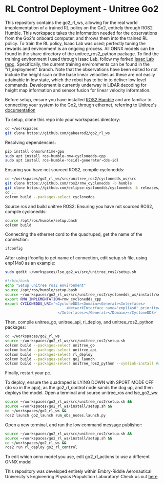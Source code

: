 # RL Control Deployment - Unitree Go2

This repository contains the go2_rl_ws, allowing for the real world imeplementation of a trained RL policy on the Go2, entirely through ROS2 Humble. This workspace takes the information needed for the observations from the Go2's onboard computer, and throws them into the trained RL policy. To train the RL policy, Isaac Lab was used; perfectly tuning the rewards and environment is an ongoing process. All ONNX models can be found in the share directory of the unitree_ros2_python package. To find the training environment I used through Isaac Lab, follow my forked [Isaac Lab repo](https://github.com/gabearod2/IsaacLab/tree/rl_deployment). Specifically, the current training environments can be found in the "rl_deployment" branch. Note that the observations have been edited to not include the height scan or the base linear velocities as these are not easily attainable in low state, which the robot has to be in to deliver low level commands. Development is currently underway in LiDAR decoding for height map information and sensor fusion for linear velocity information.

Before setup, ensure you have installed [ROS2 Humble](https://docs.ros.org/en/humble/Installation.html) and are familiar to connecting your system to the Go2, through ethernet, referring to [Unitree's documentation](https://support.unitree.com/home/en/developer/Quick_start.)

To setup, clone this repo into your workspaces directory:
```bash
cd ~/workspaces
git clone https://github.com/gabearod2/go2_rl_ws
```

Resolving dependencies:
```bash
pip install onnxruntime-gpu
sudo apt install ros-humble-rmw-cyclonedds-cpp
sudo apt install ros-humble-rosidl-generator-dds-idl
```

Ensuring you have not sourced ROS2, compile cyclonedds:
```bash
cd ~/workspaces/go2_rl_ws/src/unitree_ros2/cyclonedds_ws/src
git clone https://github.com/ros2/rmw_cyclonedds -b humble
git clone https://github.com/eclipse-cyclonedds/cyclonedds -b releases/0.10.x
cd ..
colcon build --packages-select cyclonedds
```

Source ros and build unitree ROS2:
Ensuring you have not sourced ROS2, compile cyclonedds:
```bash
source /opt/ros/humble/setup.bash
colcon build
```

Connecting the ethernet cord to the quadruped, get the name of the connection:
```bash
ifconfig
```

After using ifconfig to get name of connection, edit setup.sh file, using enp114s0 as an example:
```bash
sudo gedit ~/workspaces/lse_go2_ws/src/unitree_ros2/setup.sh
```
```bash
#!/bin/bash
echo "Setup unitree ros2 environment"
source /opt/ros/humble/setup.bash
source ~/workspaces/go2_rl_ws/src/unitree_ros2/cyclonedds_ws/install/setup.bash
export RMW_IMPLEMENTATION=rmw_cyclonedds_cpp
export CYCLONEDDS_URI='<CycloneDDS><Domain><General><Interfaces>
                            <NetworkInterface name="enp114s0" priority="default" multicast="default" />
                        </Interfaces></General></Domain></CycloneDDS>'
```

Then, compile unitree_go, unitree_api, rl_deploy, and unitree_ros2_python packages:
```bash
cd ~/workspaces/go2_rl_ws
source ~/workspaces/go2_rl_ws/src/unitree_ros2/setup.sh
colcon build --packages-select unitree_go
colcon build --packages-select unitree_api
colcon build --packages-select rl_deploy
colcon build --packages-select go2_launch
colcon build --packages-select unitree_ros2_python --symlink-install #symlink install for ease of editing
```



Finally, restart your pc.

To deploy, ensure the quadraped is LYING DOWN with SPORT MODE OFF (do so in the app), as the go2_rl_control node sands the dog up, and then deploys the model.
Open a terminal and source unitree_ros and lse_go2_ws:
```bash
source ~/workspaces/go2_rl_ws/src/unitree_ros2/setup.sh &&
source ~/workspaces/go2_rl_ws/install/setup.sh &&
cd ~/workspaces/go2_rl_ws &&
ros2 launch go2_launch run_obs_nodes.launch.py
```

Open a new terminal, and run the low command message publisher:
```bash
source ~/workspaces/go2_rl_ws/src/unitree_ros2/setup.sh &&
source ~/workspaces/go2_rl_ws/install/setup.sh &&
cd ~/workspaces/go2_rl_ws &&
ros2 run rl_deploy go2_rl_control
```
To edit which onnx model you use, edit go2_rl_actions to use a different ONNX model. 

This repository was developed entirely within Embry-Riddle Aeronautical University's Engineering Physics Propulstion Laboratory! Check us out [here](https://daytonabeach.erau.edu/about/labs/engineering-physics-propulsion-lab). 
